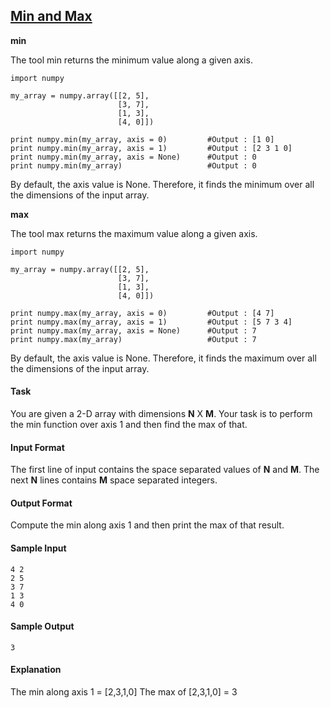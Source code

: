 ## **[Min and Max](https://www.hackerrank.com/challenges/np-min-and-max)** 
**min**

The tool min returns the minimum value along a given axis.
```
import numpy

my_array = numpy.array([[2, 5], 
                        [3, 7],
                        [1, 3],
                        [4, 0]])

print numpy.min(my_array, axis = 0)         #Output : [1 0]
print numpy.min(my_array, axis = 1)         #Output : [2 3 1 0]
print numpy.min(my_array, axis = None)      #Output : 0
print numpy.min(my_array)                   #Output : 0
```
By default, the axis value is None. Therefore, it finds the minimum over all the dimensions of the input array.

**max**

The tool max returns the maximum value along a given axis.
```
import numpy

my_array = numpy.array([[2, 5], 
                        [3, 7],
                        [1, 3],
                        [4, 0]])

print numpy.max(my_array, axis = 0)         #Output : [4 7]
print numpy.max(my_array, axis = 1)         #Output : [5 7 3 4]
print numpy.max(my_array, axis = None)      #Output : 7
print numpy.max(my_array)                   #Output : 7
```
By default, the axis value is None. Therefore, it finds the maximum over all the dimensions of the input array.

#### Task

You are given a 2-D array with dimensions **N** X **M**.
Your task is to perform the min function over axis 1 and then find the max of that.

#### Input Format

The first line of input contains the space separated values of **N** and **M**.
The next **N** lines contains **M** space separated integers.

#### Output Format

Compute the min along axis 1 and then print the max of that result.

#### Sample Input
```
4 2
2 5
3 7
1 3
4 0
```
#### Sample Output
```
3
```

#### Explanation

The min along axis 1 = [2,3,1,0]
The max of [2,3,1,0] = 3